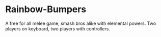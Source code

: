 # Rainbow-Bumpers
A free for all melee game, smash bros alike with elemental powers.
Two players on keyboard, two players with controllers.
